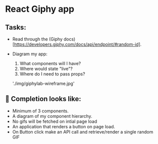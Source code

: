 # React Giphy app

## Tasks:

* Read through the (Giphy docs)[https://developers.giphy.com/docs/api/endpoint/#random-id]. 
* Diagram my app:
    1. What components will I have?
    2. Where would state "live"?
    3.  Where do I need to pass props?

    './img/giphylab-wireframe.jpg'

## 🚀 Completion looks like:

- Minimum of 3 components.
- A diagram of my component hierarchy.
- No gifs will be fetched on intial page load
- An application that renders a button on page load.
- On Button click make an API call and retrieve/render a single random GIF